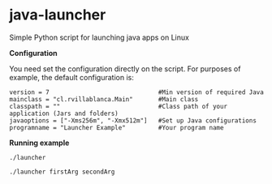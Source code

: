 # java-launcher
Simple Python script for launching java apps on Linux

**Configuration**

You need set the configuration directly on the script. For purposes of example, the default configuration is:

```
version = 7                              #Min version of required Java
mainclass = "cl.rvillablanca.Main"       #Main class
classpath = ""                           #Class path of your application (Jars and folders)
javaoptions = ["-Xms256m", "-Xmx512m"]   #Set up Java configurations
programname = "Launcher Example"         #Your program name
```

**Running example**

```
./launcher

./launcher firstArg secondArg
```
